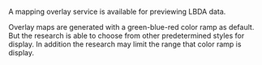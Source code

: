 A mapping overlay service is available for previewing LBDA data.

Overlay maps are generated with a green-blue-red color ramp as default. But
the research is able to choose from other predetermined styles for display. In
addition the research may limit the range that color ramp is display.

